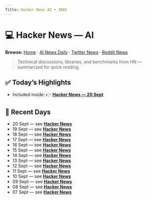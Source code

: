 ```yaml
---
Title: Hacker News AI • INAI
---
```


# 💻 Hacker News — AI

**Browse:** [Home](index.md) · [AI News Daily](news.md) · [Twitter News](twitter-news.md) · [Reddit News](reddit-news.md)

> Technical discussions, libraries, and benchmarks from HN — summarized for quick reading.

## ✅ Today’s Highlights
- Included inside: 👉 **[Hacker News — 20 Sept](hacker-news/2025/2025-09-20.md)**

## 📅 Recent Days
- 20 Sept — see **[Hacker News](hacker-news/2025/2025-09-20.md)**
- 19 Sept — see **[Hacker News](hacker-news/2025/2025-09-19.md)**
- 18 Sept — see **[Hacker News](hacker-news/2025/2025-09-18.md)**
- 17 Sept — see **[Hacker News](hacker-news/2025/2025-09-17.md)**
- 16 Sept — see **[Hacker News](hacker-news/2025/2025-09-16.md)**
- 15 Sept — see **[Hacker News](hacker-news/2025/2025-09-15.md)**
- 14 Sept — see **[Hacker News](hacker-news/2025/2025-09-14.md)**
- 13 Sept — see **[Hacker News](hacker-news/2025/2025-09-13.md)**
- 12 Sept — see **[Hacker News](hacker-news/2025/2025-09-12.md)**
- 11 Sept — see **[Hacker News](hacker-news/2025/2025-09-11.md)**
- 10 Sept — see **[Hacker News](hacker-news/2025/2025-09-10.md)**
- 09 Sept — see **[Hacker News](hacker-news/2025/2025-09-09.md)**
- 08 Sept — see **[Hacker News](hacker-news/2025/2025-09-08.md)**
- 07 Sept — see **[Hacker News](hacker-news/2025/2025-09-07.md)**
